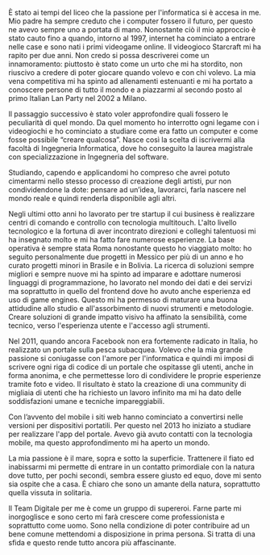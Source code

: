 È stato ai tempi del liceo che la passione per l'informatica si è accesa in me. Mio padre ha sempre creduto che i computer fossero il futuro, per questo ne avevo sempre uno a portata di mano. Nonostante ciò il mio approccio è stato cauto fino a quando, intorno al 1997, internet ha cominciato a entrare nelle case e sono nati i primi videogame online. Il videogioco Starcraft mi ha rapito per due anni. Non credo si possa descriverei come un innamoramento: piuttosto è stato come un urto che mi ha stordito, non riuscivo a credere di poter giocare quando volevo e con chi volevo. La mia vena competitiva mi ha spinto ad allenamenti estenuanti e mi ha portato a conoscere persone di tutto il mondo e a piazzarmi al secondo posto al primo Italian Lan Party nel 2002 a Milano.

Il passaggio successivo è stato voler approfondire quali fossero le peculiarità di quel mondo. Da quel momento ho interrotto ogni legame con i videogiochi e ho cominciato a studiare come era fatto un computer e come fosse possibile “creare qualcosa”. Nasce così la scelta di iscrivermi alla facoltà di Ingegneria Informatica, dove ho conseguito la laurea magistrale con specializzazione in Ingegneria del software.

Studiando, capendo e applicandomi ho compreso che avrei potuto cimentarmi nello stesso processo di creazione degli artisti, pur non condividendone la dote: pensare ad un’idea, lavorarci, farla nascere nel mondo reale e quindi renderla disponibile agli altri.

Negli ultimi otto anni ho lavorato per tre startup il cui business è realizzare centri di comando e controllo con tecnologia multitouch. L'alto livello tecnologico e la fortuna di aver incontrato direzioni e colleghi talentuosi mi ha insegnato molto e mi ha fatto fare numerose esperienze. La base operativa è sempre stata Roma nonostante questo ho viaggiato molto: ho seguito personalmente due progetti in Messico per più di un anno e ho curato progetti minori in Brasile e in Bolivia. La ricerca di soluzioni sempre migliori e sempre nuove mi ha spinto ad imparare e adottare numerosi linguaggi di programmazione, ho lavorato nel mondo dei dati e dei servizi ma soprattutto in quello del frontend dove ho avuto anche esperienza ed uso di game engines. Questo mi ha permesso di maturare una buona attidudine allo studio e all'assorbimento di nuovi strumenti e metodologie. Creare soluzioni di grande impatto visivo ha affinato la sensibilità, come tecnico, verso l'esperienza utente e l'accesso agli strumenti.

Nel 2011, quando ancora Facebook non era fortemente radicato in Italia, ho realizzato un portale sulla pesca subacquea. Volevo che la mia grande passione si coniugasse con l'amore per l'informatica e quindi mi imposi di scrivere ogni riga di codice di un portale che ospitasse gli utenti, anche in forma anonima, e che permettesse loro di condividere le proprie esperienze tramite foto e video. Il risultato è stato la creazione di una community di migliaia di utenti che ha richiesto un lavoro infinito ma mi ha dato delle soddisfazioni umane e tecniche impareggiabili.

Con l’avvento del mobile i siti web hanno cominciato a convertirsi nelle versioni per dispositivi portatili. Per questo nel 2013 ho iniziato a studiare per realizzare l'app del portale. Avevo già avuto contatti con la tecnologia mobile, ma questo approfondimento mi ha aperto un mondo.

La mia passione è il mare, sopra e sotto la superficie. Trattenere il fiato ed inabissarmi mi permette di entrare in un contatto primordiale con la natura dove tutto, per pochi secondi, sembra essere giusto ed equo, dove mi sento sia ospite che a casa. È chiaro che sono un amante della natura, soprattutto quella vissuta in solitaria.

Il Team Digitale per me è come un gruppo di supereroi. Farne parte mi inorgoglisce e sono certo mi farà crescere come professionista e soprattutto come uomo. Sono nella condizione di poter contribuire ad un bene comune mettendomi a disposizione in prima persona. Si tratta di una sfida e questo rende tutto ancora più affascinante.
